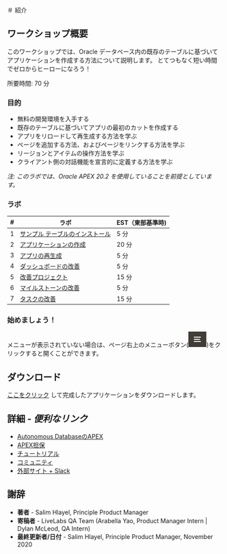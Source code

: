 ＃ 紹介

## ワークショップ概要

このワークショップでは、Oracle データベース内の既存のテーブルに基づいてアプリケーションを作成する方法について説明します。 とてつもなく短い時間でゼロからヒーローになろう！

所要時間: 70 分

### 目的

* 無料の開発環境を入手する
* 既存のテーブルに基づいてアプリの最初のカットを作成する
* アプリをリロードして再生成する方法を学ぶ
* ページを追加する方法、およびページをリンクする方法を学ぶ
* リージョンとアイテムの操作方法を学ぶ
* クライアント側の対話機能を宣言的に定義する方法を学ぶ

*注: このラボでは、Oracle APEX 20.2 を使用していることを前提としています。*

### ラボ

| # | ラボ | EST（東部基準時) |
| --- | --- | --- |
| 1 | [サンプル テーブルのインストール](?lab=lab-1-installing-sample-tables) | 5 分 |
| 2 | [アプリケーションの作成](?lab=lab-2-creating-application) | 20 分 |
| 3 | [アプリの再生成](?lab=lab-3-regenerating-app) | 5 分 |
| 4 | [ダッシュボードの改善](?lab=lab-4-improving-dashboard) | 5 分 |
| 5 | [改善プロジェクト](?lab=lab-5-improving-projects) | 15 分 |
| 6 | [マイルストーンの改善](?lab=lab-6-improving-milestones) | 5 分 |
| 7 | [タスクの改善](?lab=lab-7-improving-tasks) | 15 分 |



### **始めましょう！**

メニューが表示されていない場合は、ページ右上のメニューボタン(![Menu icon](./images/menu-button.png))をクリックすると開くことができます。

## ダウンロード

[ここをクリック](files/existingtables-app.sql) して完成したアプリケーションをダウンロードします。

## 詳細 - *便利なリンク*

- [Autonomous DatabaseのAPEX](https://apex.oracle.com/autonomous)
- [APEX担保](https://apex.oracle.com)
- [チュートリアル](https://apex.oracle.com/en/learn/tutorials)
- [コミュニティ](https://apex.oracle.com/community)
- [外部サイト + Slack](http://apex.world)

## **謝辞**

  - **著者** - Salim Hlayel, Principle Product Manager
  - **寄稿者** - LiveLabs QA Team (Arabella Yao, Product Manager Intern | Dylan McLeod, QA Intern)
  - **最終更新者/日付** - Salim Hlayel, Principle Product Manager, November 2020

